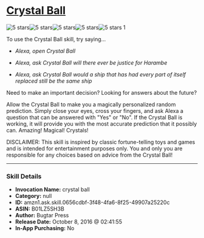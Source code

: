 # [Crystal Ball](http://alexa.amazon.com/#skills/amzn1.ask.skill.0656cdbf-3f48-4fa6-8f25-49907a25220c)
![5 stars](../../images/ic_star_black_18dp_1x.png)![5 stars](../../images/ic_star_black_18dp_1x.png)![5 stars](../../images/ic_star_black_18dp_1x.png)![5 stars](../../images/ic_star_black_18dp_1x.png)![5 stars](../../images/ic_star_black_18dp_1x.png) 1

To use the Crystal Ball skill, try saying...

* *Alexa, open Crystal Ball*

* *Alexa, ask Crystal Ball will there ever be justice for Harambe*

* *Alexa, ask Crystal Ball would a ship that has had every part of itself replaced still be the same ship*

Need to make an important decision? Looking for answers about the future? 

Allow the Crystal Ball to make you a magically personalized random prediction. Simply close your eyes, cross your fingers, and ask Alexa a question that can be answered with "Yes" or "No". If the Crystal Ball is working, it will provide you with the most accurate prediction that it possibly can. Amazing! Magical! Crystals!

DISCLAIMER: This skill is inspired by classic fortune-telling toys and games and is intended for entertainment purposes only. You and only you are responsible for any choices based on advice from the Crystal Ball!

***

### Skill Details

* **Invocation Name:** crystal ball
* **Category:** null
* **ID:** amzn1.ask.skill.0656cdbf-3f48-4fa6-8f25-49907a25220c
* **ASIN:** B01LZ5SH3B
* **Author:** Bugtar Press
* **Release Date:** October 8, 2016 @ 02:41:55
* **In-App Purchasing:** No
